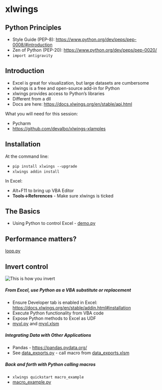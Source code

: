 # xlwings

## Python Principles
- Style Guide (PEP-8): https://www.python.org/dev/peps/pep-0008/#introduction
- Zen of Python (PEP-20): https://www.python.org/dev/peps/pep-0020/
- `import antigravity`

## Introduction
- Excel is great for visualization, but large datasets are cumbersome
- xlwings is a free and open-source add-in for Python
- xlwings provides access to Python’s libraries
- Different from a dll
- Docs are here: https://docs.xlwings.org/en/stable/api.html

What you will need for this session:
- Pycharm
- https://github.com/devalbo/xlwings-xlamples

## Installation
At the command line:
- `pip install xlwings --upgrade`
- `xlwings addin install`

In Excel:
- Alt+F11 to bring up VBA Editor
- **Tools->References** - Make sure xlwings is ticked

## The Basics
- Using Python to control Excel - [demo.py](demo.py)

## Performance matters?
[loop.py](loop.py)

## Invert control
![This is how you invert](https://i.imgur.com/cnkUFvH.jpg)
##### From Excel, use Python as a VBA substitute or replacement
  - Ensure Developer tab is enabled in Excel: https://docs.xlwings.org/en/stable/addin.html#installation
  - Execute Python functionality from VBA code
  - Expose Python methods to Excel as UDF
  - [myxl.py](myxl.py) and [myxl.xlsm](myxl.xlsm)
##### Integrating Data with Other Applications
  - Pandas - https://pandas.pydata.org/
  - See [data_exports.py](data_exports.py) - call macro from [data_exports.xlsm](data_exports.xlsm)
##### Back and forth with Python calling macros 
  - `xlwings quickstart macro_example`
  - [macro_example.py](macro_example.py)
  